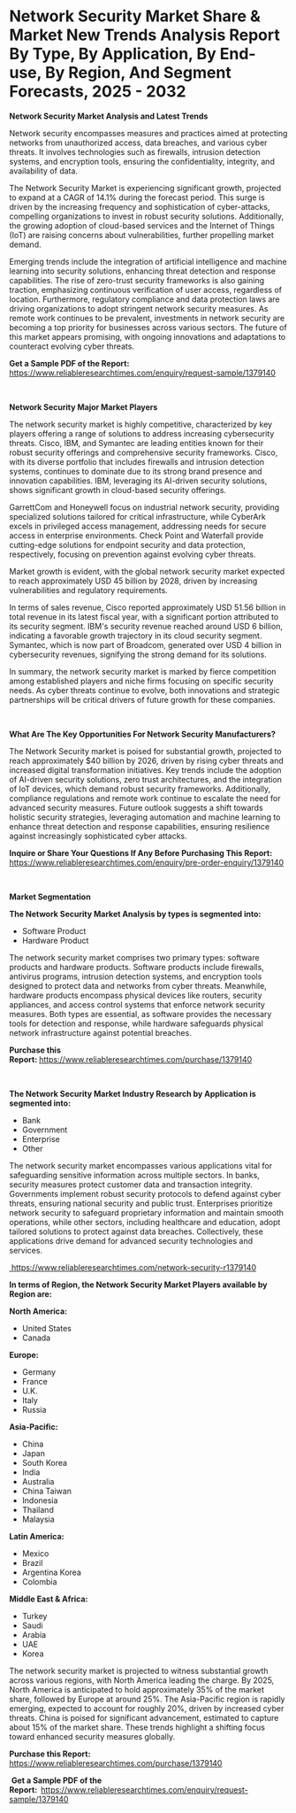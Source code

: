 <p><h1>Network Security Market Share & Market New Trends Analysis Report By Type, By Application, By End-use, By Region, And Segment Forecasts, 2025 - 2032</h1></p><p><strong>Network Security Market Analysis and Latest Trends</strong></p>
<p><p>Network security encompasses measures and practices aimed at protecting networks from unauthorized access, data breaches, and various cyber threats. It involves technologies such as firewalls, intrusion detection systems, and encryption tools, ensuring the confidentiality, integrity, and availability of data.</p><p>The Network Security Market is experiencing significant growth, projected to expand at a CAGR of 14.1% during the forecast period. This surge is driven by the increasing frequency and sophistication of cyber-attacks, compelling organizations to invest in robust security solutions. Additionally, the growing adoption of cloud-based services and the Internet of Things (IoT) are raising concerns about vulnerabilities, further propelling market demand.</p><p>Emerging trends include the integration of artificial intelligence and machine learning into security solutions, enhancing threat detection and response capabilities. The rise of zero-trust security frameworks is also gaining traction, emphasizing continuous verification of user access, regardless of location. Furthermore, regulatory compliance and data protection laws are driving organizations to adopt stringent network security measures. As remote work continues to be prevalent, investments in network security are becoming a top priority for businesses across various sectors. The future of this market appears promising, with ongoing innovations and adaptations to counteract evolving cyber threats.</p></p>
<p><strong>Get a Sample PDF of the Report:&nbsp;</strong> <a href="https://www.reliableresearchtimes.com/enquiry/request-sample/1379140?utm_campaign=2205&utm_medium=2&utm_source=Github&utm_content=ia&utm_term=19042025&utm_id=network-security">https://www.reliableresearchtimes.com/enquiry/request-sample/1379140</a></p>
<p>&nbsp;</p>
<p><strong>Network Security Major Market Players</strong></p>
<p><p>The network security market is highly competitive, characterized by key players offering a range of solutions to address increasing cybersecurity threats. Cisco, IBM, and Symantec are leading entities known for their robust security offerings and comprehensive security frameworks. Cisco, with its diverse portfolio that includes firewalls and intrusion detection systems, continues to dominate due to its strong brand presence and innovation capabilities. IBM, leveraging its AI-driven security solutions, shows significant growth in cloud-based security offerings.</p><p>GarrettCom and Honeywell focus on industrial network security, providing specialized solutions tailored for critical infrastructure, while CyberArk excels in privileged access management, addressing needs for secure access in enterprise environments. Check Point and Waterfall provide cutting-edge solutions for endpoint security and data protection, respectively, focusing on prevention against evolving cyber threats. </p><p>Market growth is evident, with the global network security market expected to reach approximately USD 45 billion by 2028, driven by increasing vulnerabilities and regulatory requirements. </p><p>In terms of sales revenue, Cisco reported approximately USD 51.56 billion in total revenue in its latest fiscal year, with a significant portion attributed to its security segment. IBM's security revenue reached around USD 6 billion, indicating a favorable growth trajectory in its cloud security segment. Symantec, which is now part of Broadcom, generated over USD 4 billion in cybersecurity revenues, signifying the strong demand for its solutions.</p><p>In summary, the network security market is marked by fierce competition among established players and niche firms focusing on specific security needs. As cyber threats continue to evolve, both innovations and strategic partnerships will be critical drivers of future growth for these companies.</p></p>
<p>&nbsp;</p>
<p><strong>What Are The Key Opportunities For Network Security Manufacturers?</strong></p>
<p><p>The Network Security market is poised for substantial growth, projected to reach approximately $40 billion by 2026, driven by rising cyber threats and increased digital transformation initiatives. Key trends include the adoption of AI-driven security solutions, zero trust architectures, and the integration of IoT devices, which demand robust security frameworks. Additionally, compliance regulations and remote work continue to escalate the need for advanced security measures. Future outlook suggests a shift towards holistic security strategies, leveraging automation and machine learning to enhance threat detection and response capabilities, ensuring resilience against increasingly sophisticated cyber attacks.</p></p>
<p><strong>Inquire or Share Your Questions If Any Before Purchasing This Report:</strong> <a href="https://www.reliableresearchtimes.com/enquiry/pre-order-enquiry/1379140?utm_campaign=2205&utm_medium=2&utm_source=Github&utm_content=ia&utm_term=19042025&utm_id=network-security">https://www.reliableresearchtimes.com/enquiry/pre-order-enquiry/1379140</a></p>
<p>&nbsp;</p>
<p><strong>Market Segmentation</strong></p>
<p><strong>The Network Security Market Analysis by types is segmented into:</strong></p>
<p><ul><li>Software Product</li><li>Hardware Product</li></ul></p>
<p><p>The network security market comprises two primary types: software products and hardware products. Software products include firewalls, antivirus programs, intrusion detection systems, and encryption tools designed to protect data and networks from cyber threats. Meanwhile, hardware products encompass physical devices like routers, security appliances, and access control systems that enforce network security measures. Both types are essential, as software provides the necessary tools for detection and response, while hardware safeguards physical network infrastructure against potential breaches.</p></p>
<p><strong>Purchase this Report:&nbsp;</strong><a href="https://www.reliableresearchtimes.com/purchase/1379140?utm_campaign=2205&utm_medium=2&utm_source=Github&utm_content=ia&utm_term=19042025&utm_id=network-security">https://www.reliableresearchtimes.com/purchase/1379140</a></p>
<p>&nbsp;</p>
<p><strong>The Network Security Market Industry Research by Application is segmented into:</strong></p>
<p><ul><li>Bank</li><li>Government</li><li>Enterprise</li><li>Other</li></ul></p>
<p><p>The network security market encompasses various applications vital for safeguarding sensitive information across multiple sectors. In banks, security measures protect customer data and transaction integrity. Governments implement robust security protocols to defend against cyber threats, ensuring national security and public trust. Enterprises prioritize network security to safeguard proprietary information and maintain smooth operations, while other sectors, including healthcare and education, adopt tailored solutions to protect against data breaches. Collectively, these applications drive demand for advanced security technologies and services.</p></p>
<p><a href="https://www.reliableresearchtimes.com/network-security-r1379140?utm_campaign=2205&utm_medium=2&utm_source=Github&utm_content=ia&utm_term=19042025&utm_id=network-security">&nbsp;https://www.reliableresearchtimes.com/network-security-r1379140</a></p>
<p><strong>In terms of Region, the Network Security Market Players available by Region are:</strong></p>
<p>
    <p> <strong> North America: </strong>
        <ul>
            <li>United States</li>
            <li>Canada</li>
        </ul>
        </p> 
    <p> <strong> Europe: </strong>
        <ul>
            <li>Germany</li>
            <li>France</li>
            <li>U.K.</li>
            <li>Italy</li>
            <li>Russia</li>
        </ul>
        </p> 
    <p> <strong> Asia-Pacific: </strong>
        <ul>
            <li>China</li>
            <li>Japan</li>
            <li>South Korea</li>
            <li>India</li>
            <li>Australia</li>
            <li>China Taiwan</li>
            <li>Indonesia</li>
            <li>Thailand</li>
            <li>Malaysia</li>
        </ul>
        </p> 
    <p> <strong> Latin America: </strong>
        <ul>
            <li>Mexico</li>
            <li>Brazil</li>
            <li>Argentina Korea</li>
            <li>Colombia</li>
        </ul>
        </p> 
    <p> <strong> Middle East & Africa: </strong>
        <ul>
            <li>Turkey</li>
            <li>Saudi</li>
            <li>Arabia</li>
            <li>UAE</li>
            <li>Korea</li>
        </ul>
    </p>
    </p>
<p><p>The network security market is projected to witness substantial growth across various regions, with North America leading the charge. By 2025, North America is anticipated to hold approximately 35% of the market share, followed by Europe at around 25%. The Asia-Pacific region is rapidly emerging, expected to account for roughly 20%, driven by increased cyber threats. China is poised for significant advancement, estimated to capture about 15% of the market share. These trends highlight a shifting focus toward enhanced security measures globally.</p></p>
<p><strong>Purchase this Report: </strong><a href="https://www.reliableresearchtimes.com/purchase/1379140?utm_campaign=2205&utm_medium=2&utm_source=Github&utm_content=ia&utm_term=19042025&utm_id=network-security">https://www.reliableresearchtimes.com/purchase/1379140</a></p>
<p>&nbsp;<strong>Get a Sample PDF of the Report:&nbsp;&nbsp;</strong><a href="https://www.reliableresearchtimes.com/enquiry/request-sample/1379140?utm_campaign=2205&utm_medium=2&utm_source=Github&utm_content=ia&utm_term=19042025&utm_id=network-security">https://www.reliableresearchtimes.com/enquiry/request-sample/1379140</a></p>
<p><strong></strong></p>
<p><p></p><p></p><p></p></p>